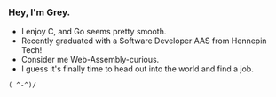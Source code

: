 
### Hey, I'm Grey.

* I enjoy C, and Go seems pretty smooth.
* Recently graduated with a Software Developer AAS from Hennepin Tech!
* Consider me Web-Assembly-curious.
* I guess it's finally time to head out into the world and find a job.

`( ^-^)/`

<!--
You've found my secret notes!
` /( >.<)\ `

more-personal bullets to include?
* getting over lyme-disease fallout, and finding my footing in life
* I don't really use social medias.
* I enjoy classic card games and other tabletop games!
* I just genuinely find a lot of joy in coding.
-->
